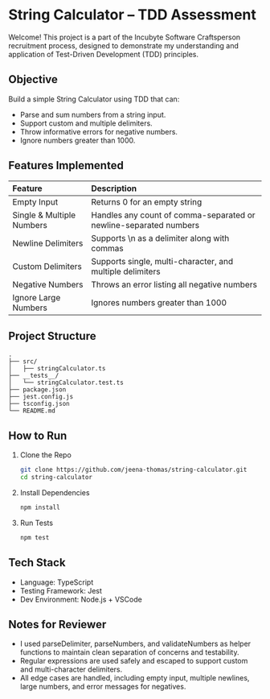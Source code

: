# String Calculator – TDD Assessment

Welcome! This project is a part of the Incubyte Software Craftsperson recruitment process, designed to demonstrate my understanding and application of Test-Driven Development (TDD) principles.

## Objective

Build a simple String Calculator using TDD that can:

- Parse and sum numbers from a string input.
- Support custom and multiple delimiters.
- Throw informative errors for negative numbers.
- Ignore numbers greater than 1000.

## Features Implemented

| Feature                   | Description                                                       |
| :------------------------ | :---------------------------------------------------------------- |
| Empty Input               | Returns 0 for an empty string                                     |
| Single & Multiple Numbers | Handles any count of comma-separated or newline-separated numbers |
| Newline Delimiters        | Supports \n as a delimiter along with commas                      |
| Custom Delimiters         | Supports single, multi-character, and multiple delimiters         |
| Negative Numbers          | Throws an error listing all negative numbers                      |
| Ignore Large Numbers      | Ignores numbers greater than 1000                                 |

## Project Structure
    .
    ├── src/
    │   ├── stringCalculator.ts 
    ├── __tests__/
    │   └── stringCalculator.test.ts
    ├── package.json
    ├── jest.config.js
    ├── tsconfig.json
    └── README.md

## How to Run

1. Clone the Repo

    ```bash
    git clone https://github.com/jeena-thomas/string-calculator.git
    cd string-calculator
2. Install Dependencies
    ```bash
    npm install
3. Run Tests
    ```bash
    npm test

## Tech Stack
- Language: TypeScript
- Testing Framework: Jest
- Dev Environment: Node.js + VSCode

## Notes for Reviewer

- I used parseDelimiter, parseNumbers, and validateNumbers as helper functions to maintain clean separation of concerns and testability.
- Regular expressions are used safely and escaped to support custom and multi-character delimiters.
- All edge cases are handled, including empty input, multiple newlines, large numbers, and error messages for negatives.